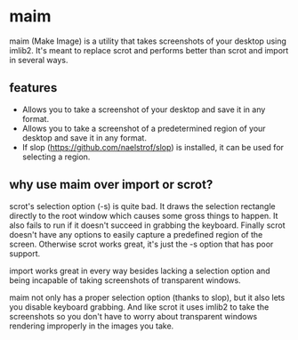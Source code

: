maim
====

maim (Make Image) is a utility that takes screenshots of your desktop using imlib2. It's meant to replace scrot and performs better than scrot and import in several ways.

features
--------
* Allows you to take a screenshot of your desktop and save it in any format.
* Allows you to take a screenshot of a predetermined region of your desktop and save it in any format.
* If slop (https://github.com/naelstrof/slop) is installed, it can be used for selecting a region.

why use maim over import or scrot?
--------------------
scrot's selection option (-s) is quite bad. It draws the selection rectangle directly to the root window which causes some gross things to happen. It also fails to run if it doesn't succeed in grabbing the keyboard. Finally scrot doesn't have any options to easily capture a predefined region of the screen. Otherwise scrot works great, it's just the -s option that has poor support.

import works great in every way besides lacking a selection option and being incapable of taking screenshots of transparent windows.

maim not only has a proper selection option (thanks to slop), but it also lets you disable keyboard grabbing. And like scrot it uses imlib2 to take the screenshots so you don't have to worry about transparent windows rendering improperly in the images you take.
